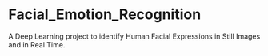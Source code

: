 # Facial_Emotion_Recognition
A Deep Learning project to identify Human Facial Expressions in Still Images and in Real Time.
